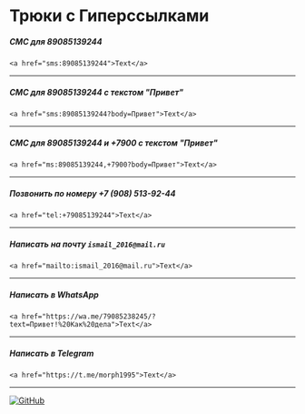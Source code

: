 # Трюки с Гиперссылками

##### СМС для 89085139244

`<a href="sms:89085139244">Text</a>`

---

##### СМС для 89085139244 с текстом "Привет"

`<a href="sms:89085139244?body=Привет">Text</a>`

---

##### СМС для 89085139244 и +7900 с текстом "Привет"

`<a href="ms:89085139244,+7900?body=Привет">Text</a>`

---

##### Позвонить по номеру +7 (908) 513-92-44

`<a href="tel:+79085139244">Text</a>`

---

##### Написать на почту `ismail_2016@mail.ru`

`<a href="mailto:ismail_2016@mail.ru">Text</a>`

---

##### Написать в WhatsApp

`<a href="https://wa.me/79085238245/?text=Привет!%20Как%20дела">Text</a>`

---

##### Написать в Telegram

`<a href="https://t.me/morph1995">Text</a>`

---

[![GitHub](https://img.shields.io/badge/-Мой_GitHub-333?style=for-the-badge&logo=GitHub&logoColor=fff)](https://github.com/morphIsmail)